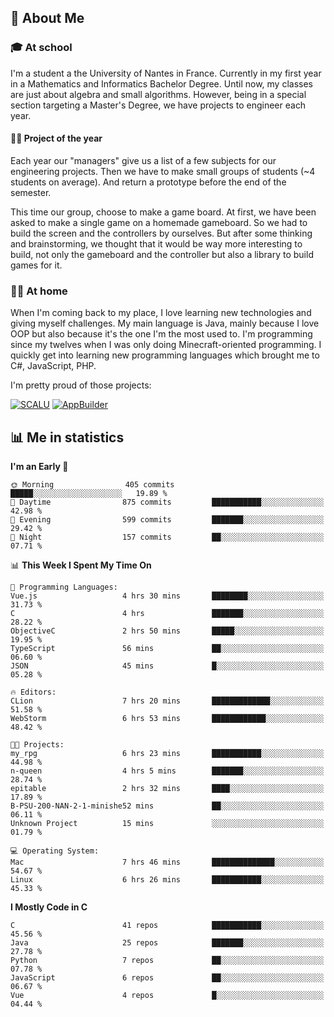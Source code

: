 ## 👀 About Me

### 🎓 At school

I'm a student a the University of Nantes in France. Currently in my first year in a Mathematics and Informatics Bachelor Degree. Until now, my classes are just about algebra and small algorithms. However, being in a special section targeting a Master's Degree, we have projects to engineer each year. 

#### 🔧🔬 Project of the year

Each year our "managers" give us a list of a few subjects for our engineering projects. Then we have to make small groups of students (~4 students on average). And return a prototype before the end of the semester.

This time our group, choose to make a game board. At first, we have been asked to make a single game on a homemade gameboard. So we had to build the screen and the controllers by ourselves. 
But after some thinking and brainstorming, we thought that it would be way more interesting to build, not only the gameboard and the controller but also a library to build games for it.

### 👨‍💻 At home

When I'm coming back to my place, I love learning new technologies and giving myself challenges. My main language is Java, mainly because I love OOP but also because it's the one I'm the most used to. I'm programming since my twelves when I was only doing Minecraft-oriented programming.  I quickly get into learning new programming languages which brought me to C#, JavaScript, PHP. 

I'm pretty proud of those projects:

[![SCALU](https://github-readme-stats.vercel.app/api/pin?username=renardfute&repo=SCALU)](https://github.com/renardfute/scalu)
[![AppBuilder](https://github-readme-stats.vercel.app/api/pin?username=pulsedev2&repo=AppBuilder)](https://github.com/pulsedev2/AppBuilder)

## 📊 Me in statistics
<!--START_SECTION:waka-->
**I'm an Early 🐤** 

```text
🌞 Morning                405 commits         █████░░░░░░░░░░░░░░░░░░░░   19.89 % 
🌆 Daytime                875 commits         ███████████░░░░░░░░░░░░░░   42.98 % 
🌃 Evening                599 commits         ███████░░░░░░░░░░░░░░░░░░   29.42 % 
🌙 Night                  157 commits         ██░░░░░░░░░░░░░░░░░░░░░░░   07.71 % 
```


📊 **This Week I Spent My Time On** 

```text
💬 Programming Languages: 
Vue.js                   4 hrs 30 mins       ████████░░░░░░░░░░░░░░░░░   31.73 % 
C                        4 hrs               ███████░░░░░░░░░░░░░░░░░░   28.22 % 
ObjectiveC               2 hrs 50 mins       █████░░░░░░░░░░░░░░░░░░░░   19.95 % 
TypeScript               56 mins             ██░░░░░░░░░░░░░░░░░░░░░░░   06.60 % 
JSON                     45 mins             █░░░░░░░░░░░░░░░░░░░░░░░░   05.28 % 

🔥 Editors: 
CLion                    7 hrs 20 mins       █████████████░░░░░░░░░░░░   51.58 % 
WebStorm                 6 hrs 53 mins       ████████████░░░░░░░░░░░░░   48.42 % 

🐱‍💻 Projects: 
my_rpg                   6 hrs 23 mins       ███████████░░░░░░░░░░░░░░   44.98 % 
n-queen                  4 hrs 5 mins        ███████░░░░░░░░░░░░░░░░░░   28.74 % 
epitable                 2 hrs 32 mins       ████░░░░░░░░░░░░░░░░░░░░░   17.89 % 
B-PSU-200-NAN-2-1-minishe52 mins             ██░░░░░░░░░░░░░░░░░░░░░░░   06.11 % 
Unknown Project          15 mins             ░░░░░░░░░░░░░░░░░░░░░░░░░   01.79 % 

💻 Operating System: 
Mac                      7 hrs 46 mins       ██████████████░░░░░░░░░░░   54.67 % 
Linux                    6 hrs 26 mins       ███████████░░░░░░░░░░░░░░   45.33 % 
```

**I Mostly Code in C** 

```text
C                        41 repos            ███████████░░░░░░░░░░░░░░   45.56 % 
Java                     25 repos            ███████░░░░░░░░░░░░░░░░░░   27.78 % 
Python                   7 repos             ██░░░░░░░░░░░░░░░░░░░░░░░   07.78 % 
JavaScript               6 repos             ██░░░░░░░░░░░░░░░░░░░░░░░   06.67 % 
Vue                      4 repos             █░░░░░░░░░░░░░░░░░░░░░░░░   04.44 % 
```




<!--END_SECTION:waka-->
